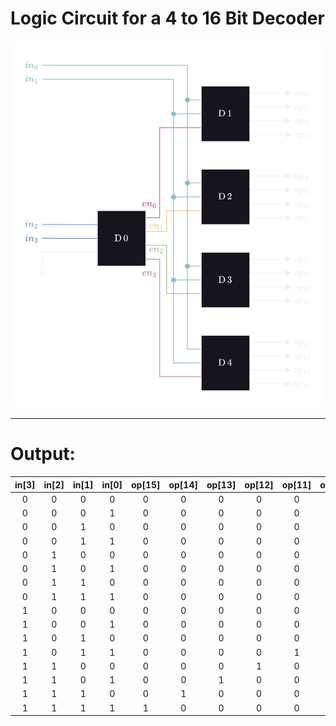 # Logic Circuit for a 4 to 16 Bit Decoder

<img src="/Year%202/Digital%20Design/.assets/Decoder4to16.png" alt="4 to 16 Bit Decoder" title="4 to 8 Bit Decoder" data-align="center">

---



# Output:

| in[3] | in[2] | in[1] | in[0] | op[15] | op[14] | op[13] | op[12] | op[11] | op[10] | op[9] | op[8] | op[7] | op[6] | op[5] | op[4] | op[3] | op[2] | op[1] | op[0] |
|:-----:|:-----:|:-----:|:-----:|:------:|:------:|:------:|:------:|:------:|:------:|:-----:|:-----:|:-----:|:-----:|:-----:|:-----:|:-----:|:-----:|:-----:|:-----:|
| 0     | 0     | 0     | 0     | 0      | 0      | 0      | 0      | 0      | 0      | 0     | 0     | 0     | 0     | 0     | 0     | 0     | 0     | 0     | 1     |
| 0     | 0     | 0     | 1     | 0      | 0      | 0      | 0      | 0      | 0      | 0     | 0     | 0     | 0     | 0     | 0     | 0     | 0     | 1     | 0     |
| 0     | 0     | 1     | 0     | 0      | 0      | 0      | 0      | 0      | 0      | 0     | 0     | 0     | 0     | 0     | 0     | 0     | 1     | 0     | 0     |
| 0     | 0     | 1     | 1     | 0      | 0      | 0      | 0      | 0      | 0      | 0     | 0     | 0     | 0     | 0     | 0     | 1     | 0     | 0     | 0     |
| 0     | 1     | 0     | 0     | 0      | 0      | 0      | 0      | 0      | 0      | 0     | 0     | 0     | 0     | 0     | 1     | 0     | 0     | 0     | 0     |
| 0     | 1     | 0     | 1     | 0      | 0      | 0      | 0      | 0      | 0      | 0     | 0     | 0     | 0     | 1     | 0     | 0     | 0     | 0     | 0     |
| 0     | 1     | 1     | 0     | 0      | 0      | 0      | 0      | 0      | 0      | 0     | 0     | 0     | 1     | 0     | 0     | 0     | 0     | 0     | 0     |
| 0     | 1     | 1     | 1     | 0      | 0      | 0      | 0      | 0      | 0      | 0     | 0     | 1     | 0     | 0     | 0     | 0     | 0     | 0     | 0     |
| 1     | 0     | 0     | 0     | 0      | 0      | 0      | 0      | 0      | 0      | 0     | 1     | 0     | 0     | 0     | 0     | 0     | 0     | 0     | 0     |
| 1     | 0     | 0     | 1     | 0      | 0      | 0      | 0      | 0      | 0      | 1     | 0     | 0     | 0     | 0     | 0     | 0     | 0     | 0     | 0     |
| 1     | 0     | 1     | 0     | 0      | 0      | 0      | 0      | 0      | 1      | 0     | 0     | 0     | 0     | 0     | 0     | 0     | 0     | 0     | 0     |
| 1     | 0     | 1     | 1     | 0      | 0      | 0      | 0      | 1      | 0      | 0     | 0     | 0     | 0     | 0     | 0     | 0     | 0     | 0     | 0     |
| 1     | 1     | 0     | 0     | 0      | 0      | 0      | 1      | 0      | 0      | 0     | 0     | 0     | 0     | 0     | 0     | 0     | 0     | 0     | 0     |
| 1     | 1     | 0     | 1     | 0      | 0      | 1      | 0      | 0      | 0      | 0     | 0     | 0     | 0     | 0     | 0     | 0     | 0     | 0     | 0     |
| 1     | 1     | 1     | 0     | 0      | 1      | 0      | 0      | 0      | 0      | 0     | 0     | 0     | 0     | 0     | 0     | 0     | 0     | 0     | 0     |
| 1     | 1     | 1     | 1     | 1      | 0      | 0      | 0      | 0      | 0      | 0     | 0     | 0     | 0     | 0     | 0     | 0     | 0     | 0     | 0     |
